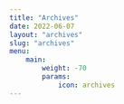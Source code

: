 ```yaml
---
title: "Archives"
date: 2022-06-07
layout: "archives"
slug: "archives"
menu:
    main:
        weight: -70
        params: 
            icon: archives
---
```

